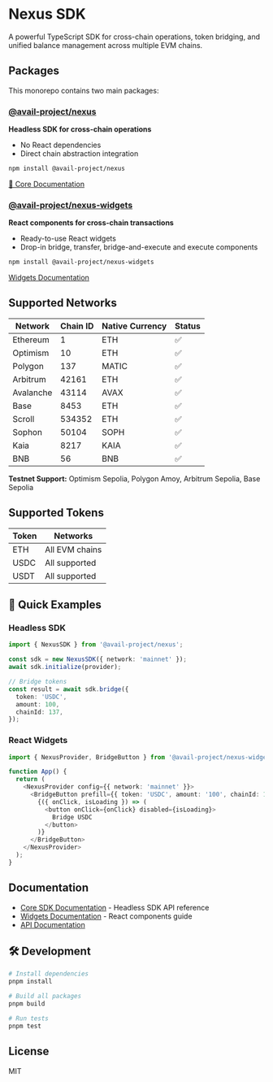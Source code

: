 # Nexus SDK

A powerful TypeScript SDK for cross-chain operations, token bridging, and unified balance management across multiple EVM chains.

## Packages

This monorepo contains two main packages:

### [@avail-project/nexus](./packages/core/)

**Headless SDK for cross-chain operations**

- No React dependencies
- Direct chain abstraction integration

```bash
npm install @avail-project/nexus
```

[📖 Core Documentation](./packages/core/README.md)

### [@avail-project/nexus-widgets](./packages/widgets/)

**React components for cross-chain transactions**

- Ready-to-use React widgets
- Drop-in bridge, transfer, bridge-and-execute and execute components

```bash
npm install @avail-project/nexus-widgets
```

[Widgets Documentation](./packages/widgets/README.md)

## Supported Networks

| Network   | Chain ID | Native Currency | Status |
| --------- | -------- | --------------- | ------ |
| Ethereum  | 1        | ETH             | ✅     |
| Optimism  | 10       | ETH             | ✅     |
| Polygon   | 137      | MATIC           | ✅     |
| Arbitrum  | 42161    | ETH             | ✅     |
| Avalanche | 43114    | AVAX            | ✅     |
| Base      | 8453     | ETH             | ✅     |
| Scroll    | 534352   | ETH             | ✅     |
| Sophon    | 50104    | SOPH            | ✅     |
| Kaia      | 8217     | KAIA            | ✅     |
| BNB       | 56       | BNB             | ✅     |

**Testnet Support:** Optimism Sepolia, Polygon Amoy, Arbitrum Sepolia, Base Sepolia

## Supported Tokens

| Token | Networks       |
| ----- | -------------- |
| ETH   | All EVM chains |
| USDC  | All supported  |
| USDT  | All supported  |

## 🚀 Quick Examples

### Headless SDK

```typescript
import { NexusSDK } from '@avail-project/nexus';

const sdk = new NexusSDK({ network: 'mainnet' });
await sdk.initialize(provider);

// Bridge tokens
const result = await sdk.bridge({
  token: 'USDC',
  amount: 100,
  chainId: 137,
});
```

### React Widgets

```typescript
import { NexusProvider, BridgeButton } from '@avail-project/nexus-widgets';

function App() {
  return (
    <NexusProvider config={{ network: 'mainnet' }}>
      <BridgeButton prefill={{ token: 'USDC', amount: '100', chainId: 137 }}>
        {({ onClick, isLoading }) => (
          <button onClick={onClick} disabled={isLoading}>
            Bridge USDC
          </button>
        )}
      </BridgeButton>
    </NexusProvider>
  );
}
```

## Documentation

- [Core SDK Documentation](./packages/core/README.md) - Headless SDK API reference
- [Widgets Documentation](./packages/widgets/README.md) - React components guide
- [API Documentation](https://docs.availproject.org/api-reference/avail-nexus-sdk)

## 🛠️ Development

```bash
# Install dependencies
pnpm install

# Build all packages
pnpm build

# Run tests
pnpm test
```

## License

MIT
